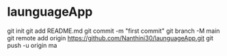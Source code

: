 # launguageApp
  git init
  git add README.md
  git commit -m "first commit"
  git branch -M main
  git remote add origin https://github.com/Nanthini30/launguageApp.git
  git push -u origin ma
